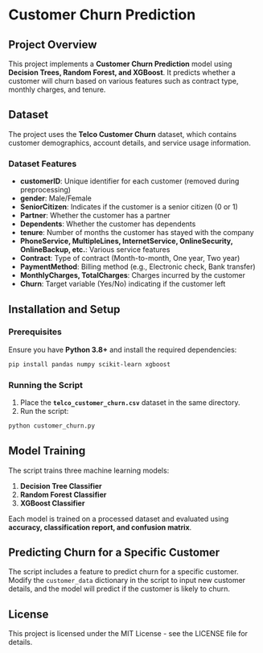 # Customer Churn Prediction

## Project Overview
This project implements a **Customer Churn Prediction** model using **Decision Trees, Random Forest, and XGBoost**. It predicts whether a customer will churn based on various features such as contract type, monthly charges, and tenure.

## Dataset
The project uses the **Telco Customer Churn** dataset, which contains customer demographics, account details, and service usage information.

### Dataset Features
- **customerID**: Unique identifier for each customer (removed during preprocessing)
- **gender**: Male/Female
- **SeniorCitizen**: Indicates if the customer is a senior citizen (0 or 1)
- **Partner**: Whether the customer has a partner
- **Dependents**: Whether the customer has dependents
- **tenure**: Number of months the customer has stayed with the company
- **PhoneService, MultipleLines, InternetService, OnlineSecurity, OnlineBackup, etc.**: Various service features
- **Contract**: Type of contract (Month-to-month, One year, Two year)
- **PaymentMethod**: Billing method (e.g., Electronic check, Bank transfer)
- **MonthlyCharges, TotalCharges**: Charges incurred by the customer
- **Churn**: Target variable (Yes/No) indicating if the customer left

## Installation and Setup
### Prerequisites
Ensure you have **Python 3.8+** and install the required dependencies:
```bash
pip install pandas numpy scikit-learn xgboost
```

### Running the Script
1. Place the **`telco_customer_churn.csv`** dataset in the same directory.
2. Run the script:
```bash
python customer_churn.py
```

## Model Training
The script trains three machine learning models:
1. **Decision Tree Classifier**
2. **Random Forest Classifier**
3. **XGBoost Classifier**

Each model is trained on a processed dataset and evaluated using **accuracy, classification report, and confusion matrix**.

## Predicting Churn for a Specific Customer
The script includes a feature to predict churn for a specific customer. Modify the `customer_data` dictionary in the script to input new customer details, and the model will predict if the customer is likely to churn.
## License
This project is licensed under the MIT License - see the LICENSE file for details.


